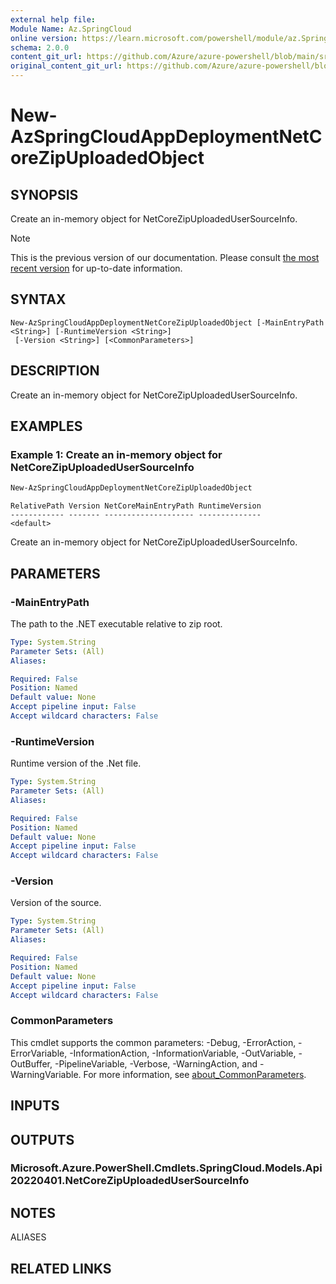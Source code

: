 ```yaml
---
external help file:
Module Name: Az.SpringCloud
online version: https://learn.microsoft.com/powershell/module/az.SpringCloud/new-AzSpringCloudAppDeploymentNetCoreZipUploadedObject
schema: 2.0.0
content_git_url: https://github.com/Azure/azure-powershell/blob/main/src/SpringCloud/help/New-AzSpringCloudAppDeploymentNetCoreZipUploadedObject.md
original_content_git_url: https://github.com/Azure/azure-powershell/blob/main/src/SpringCloud/help/New-AzSpringCloudAppDeploymentNetCoreZipUploadedObject.md
---
```


# New-AzSpringCloudAppDeploymentNetCoreZipUploadedObject

## SYNOPSIS
Create an in-memory object for NetCoreZipUploadedUserSourceInfo.

> [!NOTE]
>This is the previous version of our documentation. Please consult [the most recent version](/powershell/module/az.springcloud/new-azspringcloudappdeploymentnetcorezipuploadedobject) for up-to-date information.

## SYNTAX

```
New-AzSpringCloudAppDeploymentNetCoreZipUploadedObject [-MainEntryPath <String>] [-RuntimeVersion <String>]
 [-Version <String>] [<CommonParameters>]
```

## DESCRIPTION
Create an in-memory object for NetCoreZipUploadedUserSourceInfo.

## EXAMPLES

### Example 1: Create an in-memory object for NetCoreZipUploadedUserSourceInfo
```powershell
New-AzSpringCloudAppDeploymentNetCoreZipUploadedObject
```

```output
RelativePath Version NetCoreMainEntryPath RuntimeVersion
------------ ------- -------------------- --------------
<default>
```

Create an in-memory object for NetCoreZipUploadedUserSourceInfo.

## PARAMETERS

### -MainEntryPath
The path to the .NET executable relative to zip root.

```yaml
Type: System.String
Parameter Sets: (All)
Aliases:

Required: False
Position: Named
Default value: None
Accept pipeline input: False
Accept wildcard characters: False
```

### -RuntimeVersion
Runtime version of the .Net file.

```yaml
Type: System.String
Parameter Sets: (All)
Aliases:

Required: False
Position: Named
Default value: None
Accept pipeline input: False
Accept wildcard characters: False
```

### -Version
Version of the source.

```yaml
Type: System.String
Parameter Sets: (All)
Aliases:

Required: False
Position: Named
Default value: None
Accept pipeline input: False
Accept wildcard characters: False
```

### CommonParameters
This cmdlet supports the common parameters: -Debug, -ErrorAction, -ErrorVariable, -InformationAction, -InformationVariable, -OutVariable, -OutBuffer, -PipelineVariable, -Verbose, -WarningAction, and -WarningVariable. For more information, see [about_CommonParameters](http://go.microsoft.com/fwlink/?LinkID=113216).

## INPUTS

## OUTPUTS

### Microsoft.Azure.PowerShell.Cmdlets.SpringCloud.Models.Api20220401.NetCoreZipUploadedUserSourceInfo

## NOTES

ALIASES

## RELATED LINKS

